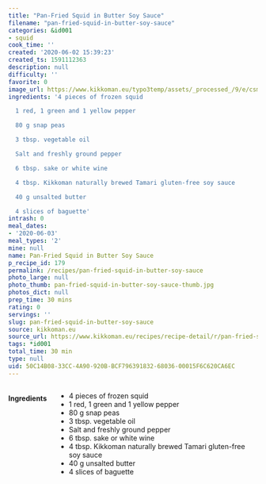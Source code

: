 ```yaml
---
title: "Pan-Fried Squid in Butter Soy Sauce"
filename: "pan-fried-squid-in-butter-soy-sauce"
categories: &id001
- squid
cook_time: ''
created: '2020-06-02 15:39:23'
created_ts: 1591112363
description: null
difficulty: ''
favorite: 0
image_url: https://www.kikkoman.eu/typo3temp/assets/_processed_/9/e/csm_Gebratener-Tintenfisch-mit-Butter-Sojasauce_870x300_01_bd8974c55b.jpg
ingredients: '4 pieces of frozen squid

  1 red, 1 green and 1 yellow pepper

  80 g snap peas

  3 tbsp. vegetable oil

  Salt and freshly ground pepper

  6 tbsp. sake or white wine

  4 tbsp. Kikkoman naturally brewed Tamari gluten-free soy sauce

  40 g unsalted butter

  4 slices of baguette'
intrash: 0
meal_dates:
- '2020-06-03'
meal_types: '2'
mine: null
name: Pan-Fried Squid in Butter Soy Sauce
p_recipe_id: 179
permalink: /recipes/pan-fried-squid-in-butter-soy-sauce
photo_large: null
photo_thumb: pan-fried-squid-in-butter-soy-sauce-thumb.jpg
photos_dict: null
prep_time: 30 mins
rating: 0
servings: ''
slug: pan-fried-squid-in-butter-soy-sauce
source: kikkoman.eu
source_url: https://www.kikkoman.eu/recipes/recipe-detail/r/pan-fried-squid-in-butter-soy-sauce/
tags: *id001
total_time: 30 min
type: null
uid: 50C14B08-33CC-4A90-920B-BCF796391832-68036-00015F6C620CA6EC
---
```

<div class="large-8 medium-7 columns" id="writeup">	</div><!-- #writeup -->
</div><!-- #row-one -->
<div class="row" id="row-two">	<div class="medium-4 small-5 columns" id="ingredients"><h4>Ingredients</h4><div class="box box-ingredients content"><ul>
<li>4 pieces of frozen squid</li>
<li>1 red, 1 green and 1 yellow pepper</li>
<li>80 g snap peas</li>
<li>3 tbsp. vegetable oil</li>
<li>Salt and freshly ground pepper</li>
<li>6 tbsp. sake or white wine</li>
<li>4 tbsp. Kikkoman naturally brewed Tamari gluten-free soy sauce</li>
<li>40 g unsalted butter</li>
<li>4 slices of baguette</li>
</ul>
</div>	</div>	<div class="medium-6 small-7 columns" id="directions">	</div>